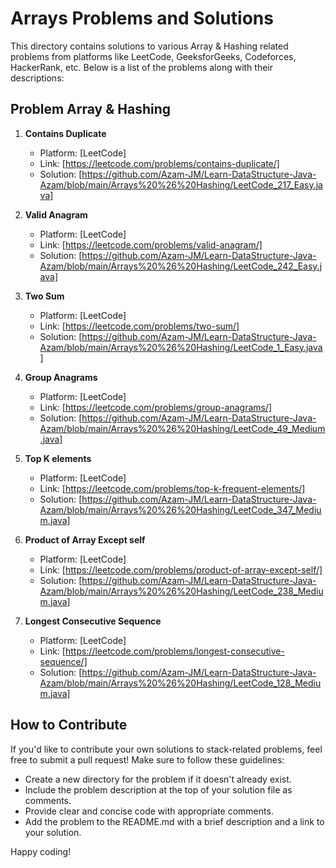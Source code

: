 # Arrays Problems and Solutions

This directory contains solutions to various Array & Hashing related problems from platforms like LeetCode, GeeksforGeeks, Codeforces, HackerRank, etc.
Below is a list of the problems along with their descriptions:

## Problem Array & Hashing

1. **Contains Duplicate**
   - Platform: [LeetCode]
   - Link: [https://leetcode.com/problems/contains-duplicate/]
   - Solution: [https://github.com/Azam-JM/Learn-DataStructure-Java-Azam/blob/main/Arrays%20%26%20Hashing/LeetCode_217_Easy.java]

2. **Valid Anagram**
   - Platform: [LeetCode]
   - Link: [https://leetcode.com/problems/valid-anagram/]
   - Solution: [https://github.com/Azam-JM/Learn-DataStructure-Java-Azam/blob/main/Arrays%20%26%20Hashing/LeetCode_242_Easy.java]
  
3. **Two Sum**
   - Platform: [LeetCode]
   - Link: [https://leetcode.com/problems/two-sum/]
   - Solution: [https://github.com/Azam-JM/Learn-DataStructure-Java-Azam/blob/main/Arrays%20%26%20Hashing/LeetCode_1_Easy.java]
  
4. **Group Anagrams**
   - Platform: [LeetCode]
   - Link: [https://leetcode.com/problems/group-anagrams/]
   - Solution: [https://github.com/Azam-JM/Learn-DataStructure-Java-Azam/blob/main/Arrays%20%26%20Hashing/LeetCode_49_Medium.java]

5. **Top K elements**
   - Platform: [LeetCode]
   - Link: [https://leetcode.com/problems/top-k-frequent-elements/]
   - Solution: [https://github.com/Azam-JM/Learn-DataStructure-Java-Azam/blob/main/Arrays%20%26%20Hashing/LeetCode_347_Medium.java]
  
6. **Product of Array Except self**
   - Platform: [LeetCode]
   - Link: [https://leetcode.com/problems/product-of-array-except-self/]
   - Solution: [https://github.com/Azam-JM/Learn-DataStructure-Java-Azam/blob/main/Arrays%20%26%20Hashing/LeetCode_238_Medium.java]
  
7. **Longest Consecutive Sequence**
   - Platform: [LeetCode]
   - Link: [https://leetcode.com/problems/longest-consecutive-sequence/]
   - Solution: [https://github.com/Azam-JM/Learn-DataStructure-Java-Azam/blob/main/Arrays%20%26%20Hashing/LeetCode_128_Medium.java]

## How to Contribute

If you'd like to contribute your own solutions to stack-related problems, feel free to submit a pull request! Make sure to follow these guidelines:

- Create a new directory for the problem if it doesn't already exist.
- Include the problem description at the top of your solution file as comments.
- Provide clear and concise code with appropriate comments.
- Add the problem to the README.md with a brief description and a link to your solution.

Happy coding!


